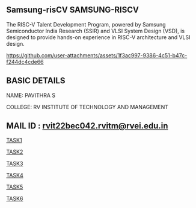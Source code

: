 Samsung-risCV
SAMSUNG-RISCV
---
The RISC-V Talent Development Program, powered by Samsung Semiconductor India Research (SSIR) and VLSI System Design (VSD), is designed to provide hands-on experience in RISC-V architecture and VLSI design.


https://github.com/user-attachments/assets/1f3ac997-9386-4c51-b47c-f244dc4cde66


BASIC DETAILS
---
NAME: PAVITHRA S 

COLLEGE: RV INSTITUTE OF TECHNOLOGY AND MANAGEMENT

MAIL ID : rvit22bec042.rvitm@rvei.edu.in
---
[TASK1](https://github.com/Pavithra041204/samsung-riscv/commit/e30d91e0fb0c5ba48705685fe944c577de27e758)

[TASK2](https://github.com/Pavithra041204/samsung-riscv/blob/main/task2a%20(3).png)

[TASK3](https://github.com/Pavithra041204/samsung-riscv/blob/main/task3b.png)


[TASK4](https://github.com/Pavithra041204/samsung-riscv/blob/main/task4%20e.png)

[TASK5](https://github.com/Pavithra041204/samsung-riscv/blob/main/Task%205%20..)

[TASK6](https://github.com/Pavithra041204/samsung-riscv/blob/main/Task6)

[](https://github.com/Pavithra041204/samsung-riscv/blob/main/FULL%20SUBTRACTOR.mp4)


